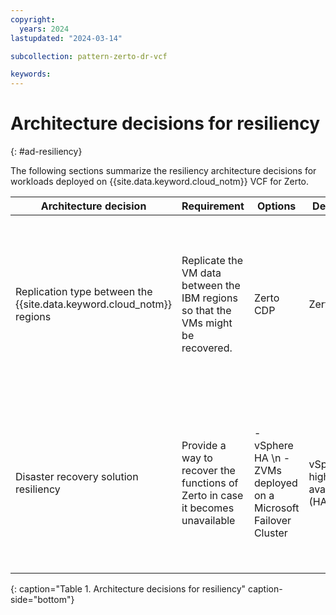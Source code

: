```yaml
---
copyright:
  years: 2024
lastupdated: "2024-03-14"

subcollection: pattern-zerto-dr-vcf

keywords:
---
```

# Architecture decisions for resiliency
{: #ad-resiliency}

The following sections summarize the resiliency architecture decisions for workloads deployed on {{site.data.keyword.cloud_notm}} VCF for Zerto.

| Architecture decision                                                     | Requirement                                                                         | Options                                         | Decision | Rationale                                                                                                                                                                                                                 |
| ----------------------------------------------------------------------------------- | --------------------------------------------------------------------------------------------- | --------------------------------------------------------- | ------------------ | ----------------------------------------------------------------------------------------------------------------------------------------------------------------------------------------------------------------------------------- |
| Replication type between the {{site.data.keyword.cloud_notm}} regions                                      | Replicate the VM data between the IBM regions so that the VMs might be recovered.             |  Zerto CDP                                                 | Zerto CDP          | Recovery point objective (RPO) in seconds with crash-consistent application checkpoints enabling full application recovery with a minimal loss of data                                                                                                     |
| Disaster recovery solution resiliency                                               | Provide a way to recover the functions of Zerto in case it becomes unavailable | - vSphere HA  \n -  ZVMs deployed on a Microsoft Failover Cluster | vSphere high availability (HA)         | Local native vSphere HA does not require any specific configuration. ZVMs sync, which allows for recovery of the protected VMs even if the protected site is lost. |
{: caption="Table 1. Architecture decisions for resiliency" caption-side="bottom"}
